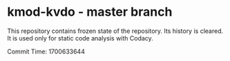 # kmod-kvdo - master branch

This repository contains frozen state of the repository.
Its history is cleared. It is used only for static code
analysis with Codacy.

Commit Time: 1700633644